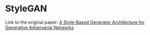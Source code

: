 # StyleGAN

Link to the original paper: [A Style-Based Generator Architecture for Generative Adversarial Networks](https://arxiv.org/abs/1812.04948)
